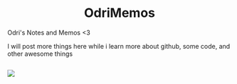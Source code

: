 
<h1 align="center"> OdriMemos </h1>
Odri's Notes and Memos &lt;3

I will post more things here while i learn more about github, some code, and other awesome things

<img class="aligncenter" alt="" src="https://31.media.tumblr.com/tumblr_m5eod3sKKL1qd612m.gif"/>

![](https://media.giphy.com/media/dz1b117ztVkHBG6b6p/giphy.gif)

